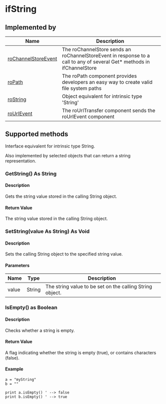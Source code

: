 ifString
========

Implemented by
--------------

| Name | Description |
| --- | --- |
| [roChannelStoreEvent](/docs/references/brightscript/events/rochannelstoreevent.md "roChannelStoreEvent") | The roChannelStore sends an roChannelStoreEvent in response to a call to any of several Get\* methods in ifChannelStore |
| [roPath](/docs/references/brightscript/components/ropath.md "roPath") | The roPath component provides developers an easy way to create valid file system paths |
| [roString](/docs/references/brightscript/components/rostring.md "roString") | Object equivalent for intrinsic type 'String' |
| [roUrlEvent](/docs/references/brightscript/events/rourlevent.md "roUrlEvent") | The roUrlTransfer component sends the roUrlEvent component |

Supported methods
-----------------

Interface equivalent for intrinsic type String.

Also implemented by selected objects that can return a string representation.

### GetString() As String

#### Description

Gets the string value stored in the calling String object.

#### Return Value

The string value stored in the calling String object.

### SetString(value As String) As Void

#### Description

Sets the calling String object to the specified string value.

#### Parameters

| Name | Type | Description |
| --- | --- | --- |
| value | String | The string value to be set on the calling String object. |

### IsEmpty() as Boolean

#### Description

Checks whether a string is empty.

#### Return Value

A flag indicating whether the string is empty (true), or contains characters (false).

#### Example

    a = "myString"
    b = ""
    
    print a.isEmpty() ' --> false
    print b.isEmpty() ' --> true